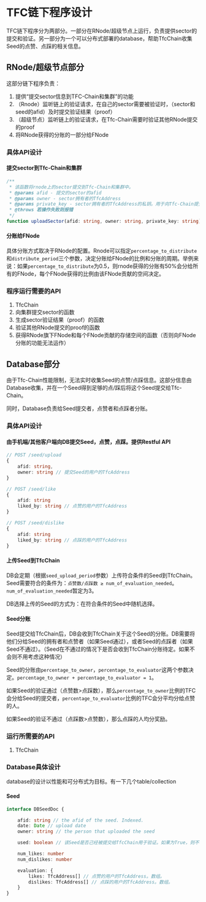 # TFC链下程序设计

TFC链下程序分为两部分。一部分在RNode/超级节点上运行，负责提供sector的提交和验证。另一部分为一个可以分布式部署的database，帮助TfcChain收集Seed的点赞、点踩的相关信息。

## RNode/超级节点部分

这部分链下程序负责：
1. 提供“提交sector信息到TFC-Chain和集群”的功能
2. （Rnode）监听链上的验证请求，在自己的sector需要被验证时，（sector和seed的afid）及时提交验证结果（proof）
3. （超级节点）监听链上的验证请求，在Tfc-Chain需要时验证其他RNode提交的proof
4. 将RNode获得的分账的一部分给FNode

### 具体API设计

#### 提交sector到Tfc-Chain和集群

```ts
/**
 * 该函数将rnode上的sector提交到Tfc-Chain和集群中。
 * @params afid - 提交的sector的afid 
 * @params owner - sector拥有者的TfcAddress
 * @params private_key - sector拥有者的TfcAddress的私钥。用于向Tfc-Chain提交请求时签名
 * @throws 若操作失败则报错
 */
function uploadSector(afid: string, owner: string, private_key: string): void // 该函数后续可以根据需要分装为CLI或Restful
```

#### 分账给FNode

具体分账方式取决于RNode的配置。Rnode可以指定`percentage_to_distribute`和`distribute_period`三个参数，决定分账给FNode的比例和分账的周期。举例来说：如果`percentage_to_distribute`为0.5，则rnode获得的分账有50%会分给所有的FNode，每个FNode获得的比例由该FNode贡献的空间决定。

### 程序运行需要的API

1. TfcChain
2. 向集群提交sector的函数
3. 生成sector验证结果（proof）的函数
4. 验证其他RNode提交的proof的函数
5. 获得RNode旗下FNode和每个FNode贡献的存储空间的函数（否则向FNode分账的功能无法运作）

## Database部分

由于Tfc-Chain性能限制，无法实时收集Seed的点赞/点踩信息。这部分信息由Database收集，并在一个Seed得到足够的点/踩后将这个Seed提交给Tfc-Chain。

同时，Database负责给Seed提交者，点赞者和点踩者分账。

### 具体API设计

#### 由手机端/其他客户端向DB提交Seed，点赞，点踩。提供Restful API

```ts
// POST /seed/upload
{
    afid: string,
    owner: string // 提交Seed的用户的TfcAddress
}

// POST /seed/like
{
    afid: string
    liked_by: string // 点赞的用户的TfcAddress
}

// POST /seed/dislike
{
    afid: string
    liked_by: string // 点踩的用户的TfcAddress
}
```

#### 上传Seed到TfcChain

DB会定期（根据`seed_upload_period`参数）上传符合条件的Seed到TfcChain。Seed需要符合的条件为：`点赞数/点踩数 ≥ num_of_evaluation_needed`。`num_of_evaluation_needed`暂定为3。

DB选择上传的Seed的方式为：在符合条件的Seed中随机选择。

#### Seed分账

Seed提交给TfcChain后，DB会收到TfcChain关于这个Seed的分账。DB需要将他们分给Seed的拥有者和点赞者（如果Seed通过），或者Seed的点踩者（如果Seed不通过）。（Seed在不通过的情况下是否会收到TfcChain分账待定。如果不会则不用考虑这种情况）

Seed的分账由`percentage_to_owner`，`percentage_to_evaluator`这两个参数决定。`percentage_to_owner + percentage_to_evaluator = 1`。

如果Seed的验证通过（点赞数>点踩数），那么`percentage_to_owner`比例的TFC会分给Seed的提交者，`percentage_to_evaluator`比例的TFC会分平均分给点赞的人。

如果Seed的验证不通过（点踩数>点赞数），那么点踩的人均分奖励。

### 运行所需要的API

1. TfcChain

### Database具体设计

database的设计以性能和可分布式为目标。有一下几个table/collection

#### Seed

```ts
interface DBSeedDoc {

    afid: string // the afid of the seed. Indexed.
    date: Date // upload date
    owner: string // the person that uploaded the seed

    used: boolean // 该Seed是否己经被提交给TfcChain用于验证。如果为True，则不可再此提交。已验证过的Seed理论上可以直接从DB中删除。

    num_likes: number
    num_dislikes: number

    evaluation: {
        likes: TfcAddress[] // 点赞的用户的TfcAddress。数组。
        dislikes: TfcAddress[] // 点踩的用户的TfcAddress。数组。
    }
}
```